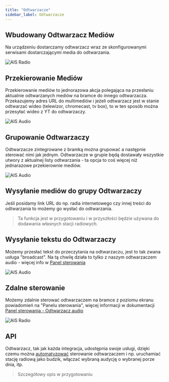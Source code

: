 ```yaml
---
title: "Odtwarzacze"
sidebar_label: Odtwarzacze
---
```


## Wbudowany Odtwarzacz Mediów

Na urządzeniu dostarczamy odtwarzacz wraz ze skonfigurowanymi serwisami dostarczającymi media do odtwarzania.

![AIS Radio](/img/en/frontend/ais_exo_player.png)

## Przekierowanie Mediów

Przekierowanie mediów to jednorazowa akcja polegająca na przesłaniu aktualnie odtwarzanych mediów na bramce do innego odtwarzacza. Przekazujemy adres URL do multimediów i jeżeli odtwarzacz jest w stanie odtwarzać wideo (telewizor, chromecast, tv box), to w ten sposób można przesyłać wideo z YT do odtwarzaczy.

![AIS Audio](/img/en/frontend/app_audio_player_1.png)



## Grupowanie Odtwarzaczy

Odtwarzacze zintegrowane z bramką można grupować a następnie sterować nimi jak jednym. Odtwarzacze w grupie będą dostawały wszystkie utwory z aktualnej listy odtwarzania - ta opcja to coś więcej niż jednarazowe przekierownie mediów.

![AIS Audio](/img/en/frontend/app_audio_player_2.png)


## Wysyłanie mediów do grupy Odtwarzaczy

Jeśli posidamy link URL do np. radia internetowego czy innej treści do odtwarzania to możemy go wysłać do odtwarzania.

> Ta funkcja jest w przygotowaniu i w przyszłości będzie używana do dodawania własnych stacji radiowych.


## Wysyłanie tekstu do Odtwarzaczy

Możemy przesłać tekst do przeczytania na odtwarzaczu, jest to tak zwana usługa "broadcast". Na tą chwilę działa to tylko z naszym odtwarzaczem audio - więcej info w [Panel sterowania](https://sviete.github.io/docs/en/ais_app_android_dom_tablet.html#instalacja)

![AIS Audio](/img/en/frontend/app_audio_player_2.png)


## Zdalne sterowanie

Możemy zdalnie sterować odtwarzaczem na bramce z poziomu ekranu powiadomień na "Panelu sterowania", więcej informacji w dokumentacji [Panel sterowania - Odtwarzacz audio](/docs/en/next/ais_app_android_dom_tablet.html#odtwarzacz-audio)

![AIS Radio](/img/en/frontend/ais_exo_mobile.png)

## API

Odtwarzacz, tak jak każda integracja, udostępnia swoje usługi, dzięki czemu można [automatyzować](/docs/en/next/ais_bramka_automation.html) sterowanie odtwarzaczem i np. uruchamiać stację radiową jako budzik, włączać wybraną audycję o wybranej porze dnia, itp.


> Szczegółowy opis w przygotowaniu
